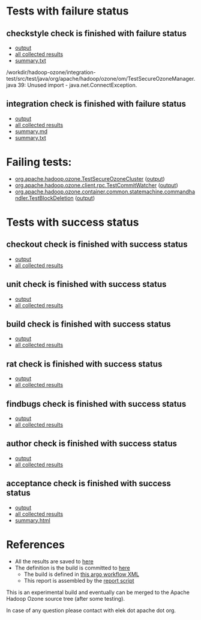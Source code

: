 # Tests with failure status

## checkstyle check is finished with failure status

   * [output](https://raw.githubusercontent.com/elek/ozone-ci/master/pr/pr-hdds-2079-jtxwf/checkstyle/output.log)
   * [all collected results](https://github.com/elek/ozone-ci/tree/master/pr/pr-hdds-2079-jtxwf/checkstyle)
   * [summary.txt](https://github.com/elek/ozone-ci/tree/master/pr/pr-hdds-2079-jtxwf/checkstyle/summary.txt)

/workdir/hadoop-ozone/integration-test/src/test/java/org/apache/hadoop/ozone/om/TestSecureOzoneManager.java
 39: Unused import - java.net.ConnectException.

## integration check is finished with failure status

   * [output](https://raw.githubusercontent.com/elek/ozone-ci/master/pr/pr-hdds-2079-jtxwf/integration/output.log)
   * [all collected results](https://github.com/elek/ozone-ci/tree/master/pr/pr-hdds-2079-jtxwf/integration)
   * [summary.md](https://github.com/elek/ozone-ci/tree/master/pr/pr-hdds-2079-jtxwf/integration/summary.md)
   * [summary.txt](https://github.com/elek/ozone-ci/tree/master/pr/pr-hdds-2079-jtxwf/integration/summary.txt)

# Failing tests: 

 * [org.apache.hadoop.ozone.TestSecureOzoneCluster](hadoop-ozone/integration-test/org.apache.hadoop.ozone.TestSecureOzoneCluster.txt) ([output](hadoop-ozone/integration-test/org.apache.hadoop.ozone.TestSecureOzoneCluster-output.txt/))
 * [org.apache.hadoop.ozone.client.rpc.TestCommitWatcher](hadoop-ozone/integration-test/org.apache.hadoop.ozone.client.rpc.TestCommitWatcher.txt) ([output](hadoop-ozone/integration-test/org.apache.hadoop.ozone.client.rpc.TestCommitWatcher-output.txt/))
 * [org.apache.hadoop.ozone.container.common.statemachine.commandhandler.TestBlockDeletion](hadoop-ozone/integration-test/org.apache.hadoop.ozone.container.common.statemachine.commandhandler.TestBlockDeletion.txt) ([output](hadoop-ozone/integration-test/org.apache.hadoop.ozone.container.common.statemachine.commandhandler.TestBlockDeletion-output.txt/))


# Tests with success status

## checkout check is finished with success status

   * [output](https://raw.githubusercontent.com/elek/ozone-ci/master/pr/pr-hdds-2079-jtxwf/checkout/output.log)
   * [all collected results](https://github.com/elek/ozone-ci/tree/master/pr/pr-hdds-2079-jtxwf/checkout)


## unit check is finished with success status

   * [output](https://raw.githubusercontent.com/elek/ozone-ci/master/pr/pr-hdds-2079-jtxwf/unit/output.log)
   * [all collected results](https://github.com/elek/ozone-ci/tree/master/pr/pr-hdds-2079-jtxwf/unit)


## build check is finished with success status

   * [output](https://raw.githubusercontent.com/elek/ozone-ci/master/pr/pr-hdds-2079-jtxwf/build/output.log)
   * [all collected results](https://github.com/elek/ozone-ci/tree/master/pr/pr-hdds-2079-jtxwf/build)


## rat check is finished with success status

   * [output](https://raw.githubusercontent.com/elek/ozone-ci/master/pr/pr-hdds-2079-jtxwf/rat/output.log)
   * [all collected results](https://github.com/elek/ozone-ci/tree/master/pr/pr-hdds-2079-jtxwf/rat)


## findbugs check is finished with success status

   * [output](https://raw.githubusercontent.com/elek/ozone-ci/master/pr/pr-hdds-2079-jtxwf/findbugs/output.log)
   * [all collected results](https://github.com/elek/ozone-ci/tree/master/pr/pr-hdds-2079-jtxwf/findbugs)


## author check is finished with success status

   * [output](https://raw.githubusercontent.com/elek/ozone-ci/master/pr/pr-hdds-2079-jtxwf/author/output.log)
   * [all collected results](https://github.com/elek/ozone-ci/tree/master/pr/pr-hdds-2079-jtxwf/author)


## acceptance check is finished with success status

   * [output](https://raw.githubusercontent.com/elek/ozone-ci/master/pr/pr-hdds-2079-jtxwf/acceptance/output.log)
   * [all collected results](https://github.com/elek/ozone-ci/tree/master/pr/pr-hdds-2079-jtxwf/acceptance)
   * [summary.html](https://elek.github.io/ozone-ci/pr/pr-hdds-2079-jtxwf/acceptance/summary.html)




# References

 * All the results are saved to [here](https://github.com/elek/ozone-ci/tree/master/pr/pr-hdds-2079-jtxwf/)
 * The definition is the build is committed to [here](https://github.com/elek/argo-ozone)
    * The build is defined in [this argo workflow XML](https://github.com/elek/argo-ozone/blob/master/ozone-build.yaml)
    * This report is assembled by the [report script](https://github.com/elek/argo-ozone/blob/master/scripts/report.sh)

This is an experimental build and eventually can be merged to the Apache Hadoop Ozone source tree (after some testing).

In case of any question please contact with elek dot apache dot org.
